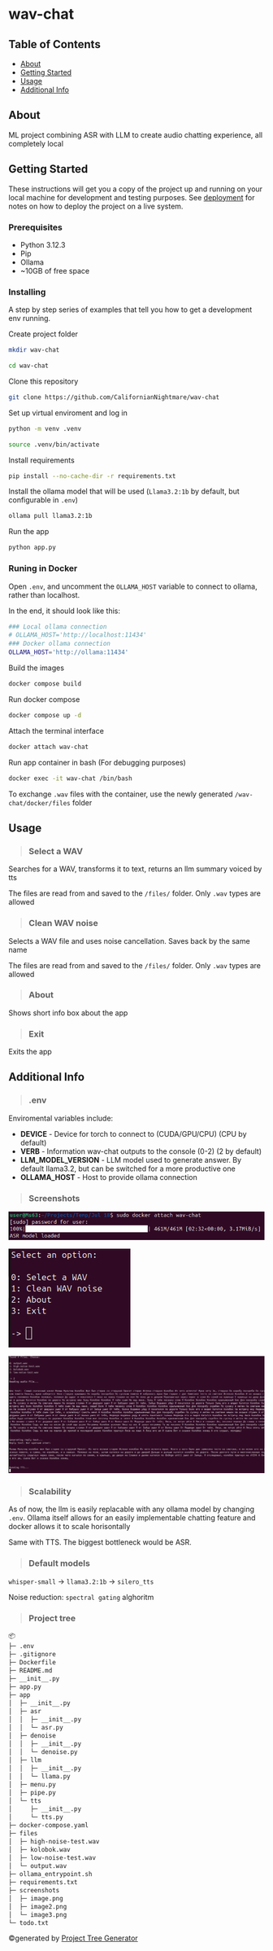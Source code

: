 # wav-chat

## Table of Contents
+ [About](#about)
+ [Getting Started](#getting_started)
+ [Usage](#usage)
+ [Additional Info](#additional_info)

## About <a name = "about"></a>
ML project combining ASR with LLM to create audio chatting experience, all completely local

## Getting Started <a name = "getting_started"></a>
These instructions will get you a copy of the project up and running on your local machine for development and testing purposes. See [deployment](#deployment) for notes on how to deploy the project on a live system.

### Prerequisites

- Python 3.12.3
- Pip
- Ollama
- ~10GB of free space

### Installing

A step by step series of examples that tell you how to get a development env running.

Create project folder

```sh
mkdir wav-chat
```
```sh
cd wav-chat
```

Clone this repository

```sh
git clone https://github.com/CalifornianNightmare/wav-chat
```

Set up virtual enviroment and log in

```sh
python -m venv .venv
```
```sh
source .venv/bin/activate
```

Install requirements

```sh
pip install --no-cache-dir -r requirements.txt
```

Install the ollama model that will be used (`Llama3.2:1b` by default, but configurable in `.env`)

```sh
ollama pull llama3.2:1b
```

Run the app

```sh
python app.py
```

### Runing in Docker <a name = "deployment"></a>

Open `.env`, and uncomment the `OLLAMA_HOST` variable to connect to ollama, rather than localhost. 

In the end, it should look like this:

```sh
### Local ollama connection
# OLLAMA_HOST='http://localhost:11434'
### Docker ollama connection
OLLAMA_HOST='http://ollama:11434'
```

Build the images

```sh
docker compose build
```

Run docker compose

```sh
docker compose up -d
```

Attach the terminal interface

```sh
docker attach wav-chat
```

Run app container in bash (For debugging purposes)

```sh
docker exec -it wav-chat /bin/bash
```

To exchange `.wav` files with the container, use the newly generated `/wav-chat/docker/files` folder


## Usage <a name = "usage"></a>

> ### Select a WAV

Searches for a WAV, transforms it to text, returns an llm summary voiced by tts

The files are read from and saved to the `/files/` folder. Only `.wav` types are allowed

> ### Clean WAV noise

Selects a WAV file and uses noise cancellation. Saves back by the same name

The files are read from and saved to the `/files/` folder. Only `.wav` types are allowed

> ### About

Shows short info box about the app

> ### Exit

Exits the app

## Additional Info <a name = "additional_info"></a>

> ### .env

Enviromental variables include:

- **DEVICE** - Device for torch to connect to (CUDA/GPU/CPU) (CPU by default)
- **VERB** - Information wav-chat outputs to the console (0-2) (2 by default)
- **LLM_MODEL_VERSION** - LLM model used to generate answer. By default llama3.2, but can be switched for a more productive one
- **OLLAMA_HOST** - Host to provide ollama connection

> ### Screenshots

![alt text](screenshots/image.png)

![alt text](screenshots/image2.png)

![alt text](screenshots/image3.png)

> ### Scalability

As of now, the llm is easily replacable with any ollama model by changing `.env`. Ollama itself allows for an easily implementable chatting feature and docker allows it to scale horisontally

Same with TTS. The biggest bottleneck would be ASR.

> ### Default models

`whisper-small` -> `llama3.2:1b` -> `silero_tts`

Noise reduction: `spectral gating` alghoritm

> ### Project tree

```
📦 
├─ .env
├─ .gitignore
├─ Dockerfile
├─ README.md
├─ __init__.py
├─ app.py
├─ app
│  ├─ __init__.py
│  ├─ asr
│  │  ├─ __init__.py
│  │  └─ asr.py
│  ├─ denoise
│  │  ├─ __init__.py
│  │  └─ denoise.py
│  ├─ llm
│  │  ├─ __init__.py
│  │  └─ llama.py
│  ├─ menu.py
│  ├─ pipe.py
│  └─ tts
│     ├─ __init__.py
│     └─ tts.py
├─ docker-compose.yaml
├─ files
│  ├─ high-noise-test.wav
│  ├─ kolobok.wav
│  ├─ low-noise-test.wav
│  └─ output.wav
├─ ollama_entrypoint.sh
├─ requirements.txt
├─ screenshots
│  ├─ image.png
│  ├─ image2.png
│  └─ image3.png
└─ todo.txt
```
©generated by [Project Tree Generator](https://woochanleee.github.io/project-tree-generator)